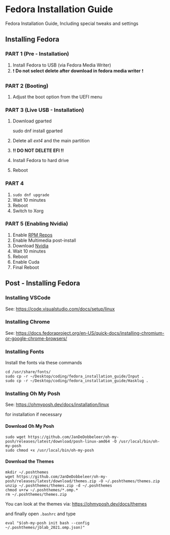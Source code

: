 # Fedora Installation Guide

Fedora Installation Guide, Including special tweaks and settings

## Installing Fedora

### PART 1 (Pre - Installation)

1) Install Fedora to USB (via Fedora Media Writer)
2) :exclamation: **Do not select delete after download in fedora media writer** :exclamation:

### PART 2 (Booting)

1) Adjust the boot option from the UEFI menu

### PART 3 (Live USB - Installation)

1) Download gparted

    sudo dnf install gparted

2) Delete all *ext4* and the main partition
3) **:bangbang: DO NOT DELETE EFI :bangbang:**
4) Install Fedora to hard drive
5) Reboot

### PART 4

1) `sudo dnf upgrade`
2) Wait 10 minutes
3) Reboot
4) Switch to Xorg

### PART 5 (Enabling Nvidia)

1) Enable [RPM Repos](https://rpmfusion.org/Configuration)
2) Enable Multimedia post-install
3) Download [Nvidia](https://rpmfusion.org/Howto/NVIDIA)
4) Wait 10 minutes
5) Reboot
6) Enable Cuda
7) Final Reboot

## Post - Installing Fedora

### Installing VSCode

See: https://code.visualstudio.com/docs/setup/linux

### Installing Chrome

See: https://docs.fedoraproject.org/en-US/quick-docs/installing-chromium-or-google-chrome-browsers/

### Installing Fonts

Install the fonts via these commands

    cd /usr/share/fonts/
    sudo cp -r ~/Desktop/coding/fedora_installation_guide/Input .
    sudo cp -r ~/Desktop/coding/fedora_installation_guide/Hasklug .

### Installing Oh My Posh

See: https://ohmyposh.dev/docs/installation/linux

for installation if necessary

#### Download Oh My Posh

    sudo wget https://github.com/JanDeDobbeleer/oh-my-posh/releases/latest/download/posh-linux-amd64 -O /usr/local/bin/oh-my-posh
    sudo chmod +x /usr/local/bin/oh-my-posh

#### Download the Themes

    mkdir ~/.poshthemes
    wget https://github.com/JanDeDobbeleer/oh-my-posh/releases/latest/download/themes.zip -O ~/.poshthemes/themes.zip
    unzip ~/.poshthemes/themes.zip -d ~/.poshthemes
    chmod u+rw ~/.poshthemes/*.omp.*
    rm ~/.poshthemes/themes.zip

You can look at the themes via: https://ohmyposh.dev/docs/themes

and finally open `.bashrc` and type

    eval "$(oh-my-posh init bash --config ~/.poshthemes/jblab_2021.omp.json)"
